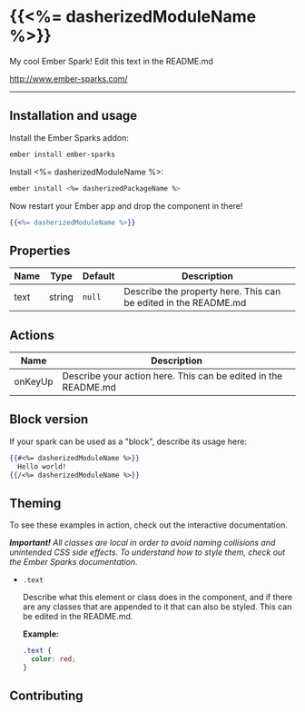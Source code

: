 # {{<%= dasherizedModuleName %>}}

My cool Ember Spark! Edit this text in the README.md

<http://www.ember-sparks.com/>

----

## Installation and usage

Install the Ember Sparks addon:
```bash
ember install ember-sparks
```

Install <%= dasherizedModuleName %>:

```bash
ember install <%= dasherizedPackageName %>
```

Now restart your Ember app and drop the component in there!
```handlebars
{{<%= dasherizedModuleName %>}}
```

## Properties

| Name        | Type   | Default | Description                                                      |
|-------------|--------|---------|------------------------------------------------------------------|
| text        | string | `null`  | Describe the property here. This can be edited in the README.md  |


## Actions

| Name        | Description                                                                         |
|-------------|-------------------------------------------------------------------------------------|
| onKeyUp     | Describe your action here. This can be edited in the README.md                      | 


## Block version

If your spark can be used as a "block", describe its usage here:

```handlebars
{{#<%= dasherizedModuleName %>}}
  Hello world!
{{/<%= dasherizedModuleName %>}}
```


## Theming

To see these examples in action, check out the interactive documentation.

<em>**Important!** All classes are local in order to avoid naming collisions and unintended CSS side effects. To understand how to style them, check out the Ember Sparks documentation.</em>

- `.text`

  Describe what this element or class does in the component, and if there are any classes that are appended to it that can also be styled.
  This can be edited in the README.md.

  **Example:**
  ```css
  .text {
    color: red;
  }
  ```
  
## Contributing

